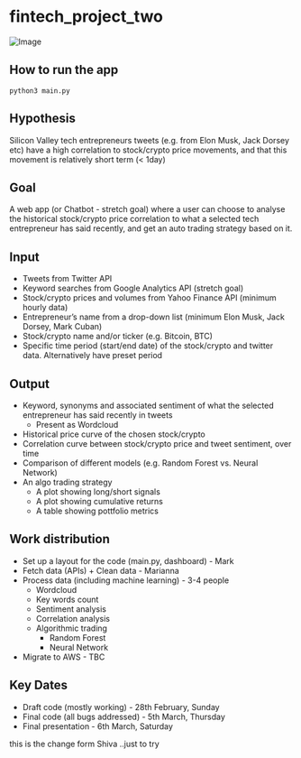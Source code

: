 # fintech_project_two
![Image](https://raw.githubusercontent.com/filprager/fintech_project_two/layout/image/Etm4yFZUcAAoN5u.jpeg)

## How to run the app
`python3 main.py`

## Hypothesis
Silicon Valley tech entrepreneurs tweets (e.g. from Elon Musk, Jack Dorsey etc) have a high correlation to stock/crypto price movements, and that this movement is relatively short term (< 1day)

## Goal
A web app (or Chatbot - stretch goal) where a user can choose to analyse the historical stock/crypto price correlation to what a selected tech entrepreneur has said recently, and get an auto trading strategy based on it.

## Input
* Tweets from Twitter API
* Keyword searches from Google Analytics API (stretch goal)
* Stock/crypto prices and volumes from Yahoo Finance API (minimum hourly data)
* Entrepreneur’s name from a drop-down list (minimum Elon Musk, Jack Dorsey, Mark Cuban)
* Stock/crypto name and/or ticker (e.g. Bitcoin, BTC)
* Specific time period (start/end date) of the stock/crypto and twitter data.  Alternatively have preset period

## Output
* Keyword, synonyms and associated sentiment of what the selected entrepreneur has said recently in tweets 
    - Present as Wordcloud
* Historical price curve of the chosen stock/crypto
* Correlation curve between stock/crypto price and tweet sentiment, over time
* Comparison of different models (e.g. Random Forest vs. Neural Network)
* An algo trading strategy
    - A plot showing long/short signals
    - A plot showing cumulative returns
    - A table showing pottfolio metrics


## Work distribution
* Set up a layout for the code (main.py, dashboard) - Mark
* Fetch data (APIs) + Clean data  - Marianna
* Process data (including machine learning) -  3-4 people
    - Wordcloud
    - Key words count
    - Sentiment analysis
    - Correlation analysis
    - Algorithmic trading
        - Random Forest
        - Neural Network
* Migrate to AWS - TBC

## Key Dates
* Draft code (mostly working) - 28th February, Sunday
* Final code (all bugs addressed) - 5th March, Thursday
* Final presentation - 6th March, Saturday


this is the change form Shiva ..just to try